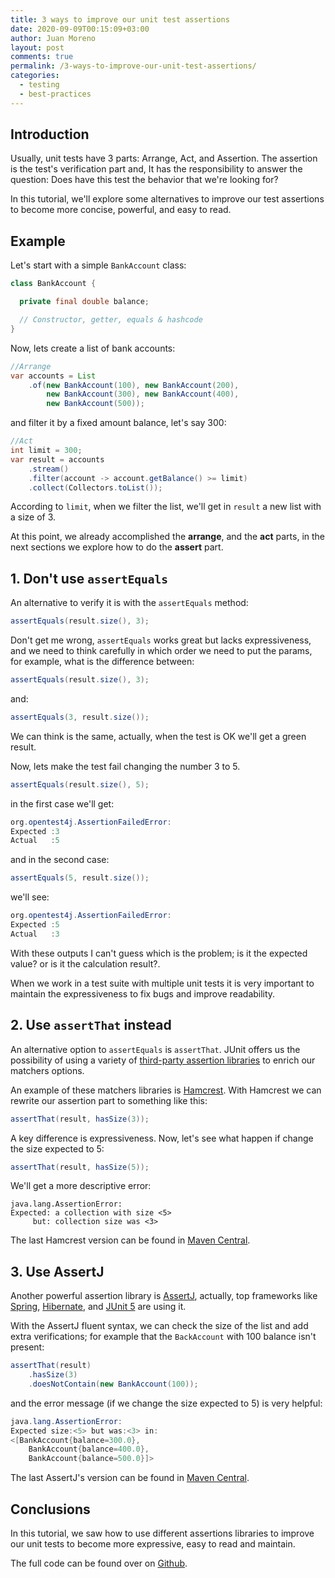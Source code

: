 ```yaml
---
title: 3 ways to improve our unit test assertions
date: 2020-09-09T00:15:09+03:00
author: Juan Moreno
layout: post
comments: true
permalink: /3-ways-to-improve-our-unit-test-assertions/
categories:
  - testing
  - best-practices
---
```

## Introduction

Usually, unit tests have 3 parts: Arrange, Act, and Assertion. The assertion is the test's verification part and, It has the responsibility to answer the question: Does have this test the behavior that we're looking for?

In this tutorial, we'll explore some alternatives to improve our test assertions to become more concise, powerful, and easy to read.

## Example

Let's start with a simple `BankAccount` class:

```java
class BankAccount {

  private final double balance;

  // Constructor, getter, equals & hashcode
}
```

Now, lets create a list of bank accounts: 

```java
//Arrange
var accounts = List
    .of(new BankAccount(100), new BankAccount(200),
        new BankAccount(300), new BankAccount(400),
        new BankAccount(500));
```

and filter it by a fixed amount balance, let's say 300:

```java
//Act
int limit = 300;
var result = accounts
    .stream()
    .filter(account -> account.getBalance() >= limit)
    .collect(Collectors.toList());
```
According to `limit`, when we filter the list, we'll get in `result` a new list with a size of 3.

At this point, we already accomplished the **arrange**, and the **act** parts, in the next sections we explore how to do the **assert** part.

## 1. Don't use `assertEquals`

An alternative to verify it is with the `assertEquals` method:

```java
assertEquals(result.size(), 3);
```

Don't get me wrong, `assertEquals` works great but lacks expressiveness, and we need to think carefully in which order we need to put the params, for example, what is the difference between:

```java
assertEquals(result.size(), 3);
```
and:
```java
assertEquals(3, result.size());
```

We can think is the same, actually, when the test is OK we'll get a green result.

Now, lets make the test fail changing the number 3 to 5.

```java
assertEquals(result.size(), 5);
``` 
in the first case we'll get:

```java
org.opentest4j.AssertionFailedError: 
Expected :3
Actual   :5
```
and in the second case:

```java
assertEquals(5, result.size());
```

we'll see:

```java
org.opentest4j.AssertionFailedError: 
Expected :5
Actual   :3
```

With these outputs I can't guess which is the problem; is it the expected value? or is it the calculation result?. 

When we work in a test suite with multiple unit tests it is very important to maintain the expressiveness to fix bugs and improve readability. 

## 2. Use `assertThat` instead 

An alternative option to `assertEquals` is `assertThat`. JUnit offers us the possibility of using a variety of [third-party assertion libraries](https://junit.org/junit5/docs/5.6.2/user-guide/#writing-tests-assertions-third-party) to enrich our matchers options.
 
An example of these matchers libraries is [Hamcrest](http://hamcrest.org/JavaHamcrest/). With Hamcrest we can rewrite our assertion part to something like this:
 
```java
assertThat(result, hasSize(3));
```

A key difference is expressiveness. Now, let's see what happen if change the size expected to 5:

```java
assertThat(result, hasSize(5));
```

We'll get a more descriptive error:

```
java.lang.AssertionError: 
Expected: a collection with size <5>
     but: collection size was <3> 
```

The last Hamcrest version can be found in [Maven Central](https://search.maven.org/search?q=g:org.hamcrest%20AND%20a:hamcrest-core).

## 3. Use AssertJ 

Another powerful assertion library is [AssertJ](https://joel-costigliola.github.io/assertj/), actually, top frameworks like [Spring](https://github.com/spring-projects/spring-framework/blob/e190851aee827048346dc512f88833c8bcaab7fa/spring-core/spring-core.gradle#L68), [Hibernate](https://github.com/hibernate/hibernate-orm/blob/20273b81ee623d74d4c3d8efed2e7f2ab2f79c4e/gradle/libraries.gradle#L30), and [JUnit 5](https://github.com/junit-team/junit5/blob/cfdf09aad5ed70fae210fe14fad6d6356f749242/dependencies/dependencies.gradle.kts#L24) are using it.

With the AssertJ fluent syntax, we can check the size of the list and add extra verifications; for example that the `BackAccount` with 100 balance isn't present:

```java
assertThat(result)
    .hasSize(3)
    .doesNotContain(new BankAccount(100));
```

and the error message (if we change the size expected to 5) is very helpful:

```java
java.lang.AssertionError: 
Expected size:<5> but was:<3> in:
<[BankAccount{balance=300.0},
    BankAccount{balance=400.0},
    BankAccount{balance=500.0}]>
```

The last AssertJ's version can be found in [Maven Central](https://search.maven.org/search?q=g:org.assertj%20AND%20a:assertj-core).

## Conclusions

In this tutorial, we saw how to use different assertions libraries to improve our unit tests to become more expressive, easy to read and maintain.

The full code can be found over on [Github](https://github.com/JuanMorenoDeveloper/3-ways-to-improve-our-unit-test-assertions).